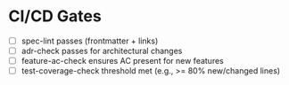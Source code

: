 # CI/CD Gates

- [ ] spec-lint passes (frontmatter + links)
- [ ] adr-check passes for architectural changes
- [ ] feature-ac-check ensures AC present for new features
- [ ] test-coverage-check threshold met (e.g., >= 80% new/changed lines)

